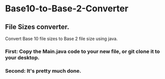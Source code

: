 # Base10-to-Base-2-Converter
## File Sizes converter.

Convert Base 10 file sizes to Base 2 file size using java.

### First: Copy the Main.java code to your new file, or git clone it to your desktop.
### Second: It's pretty much done.
